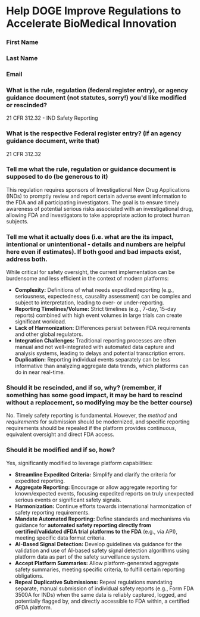 # Help DOGE Improve Regulations to Accelerate BioMedical Innovation

### First Name

### Last Name

### Email

### What is the rule, regulation (federal register entry), or agency guidance document (not statutes, sorry!) you'd like modified or rescinded?

21 CFR 312.32 - IND Safety Reporting

### What is the respective Federal register entry? (if an agency guidance document, write that)

21 CFR 312.32

### Tell me what the rule, regulation or guidance document is supposed to do (be generous to it)

This regulation requires sponsors of Investigational New Drug Applications (INDs) to promptly review and report certain adverse event information to the FDA and all participating investigators. The goal is to ensure timely awareness of potential serious risks associated with an investigational drug, allowing FDA and investigators to take appropriate action to protect human subjects.

### Tell me what it actually does (i.e. what are the its impact, intentional or unintentional - details and numbers are helpful here even if estimates). If both good and bad impacts exist, address both.

While critical for safety oversight, the current implementation can be burdensome and less efficient in the context of modern platforms:
*   **Complexity:** Definitions of what needs expedited reporting (e.g., seriousness, expectedness, causality assessment) can be complex and subject to interpretation, leading to over- or under-reporting.
*   **Reporting Timelines/Volume:** Strict timelines (e.g., 7-day, 15-day reports) combined with high event volumes in large trials can create significant workload.
*   **Lack of Harmonization:** Differences persist between FDA requirements and other global regulators.
*   **Integration Challenges:** Traditional reporting processes are often manual and not well-integrated with automated data capture and analysis systems, leading to delays and potential transcription errors.
*   **Duplication:** Reporting individual events separately can be less informative than analyzing aggregate data trends, which platforms can do in near real-time.

### Should it be rescinded, and if so, why? (remember, if something has some good impact, it may be hard to rescind without a replacement, so modifying may be the better course)

No. Timely safety reporting is fundamental. However, the *method* and *requirements* for submission should be modernized, and specific reporting requirements should be repealed if the platform provides continuous, equivalent oversight and direct FDA access.

### Should it be modified and if so, how?

Yes, significantly modified to leverage platform capabilities:
*   **Streamline Expedited Criteria:** Simplify and clarify the criteria for expedited reporting.
*   **Aggregate Reporting:** Encourage or allow aggregate reporting for known/expected events, focusing expedited reports on truly unexpected serious events or significant safety signals.
*   **Harmonization:** Continue efforts towards international harmonization of safety reporting requirements.
*   **Mandate Automated Reporting:** Define standards and mechanisms via guidance for **automated safety reporting directly from certified/validated dFDA trial platforms to the FDA** (e.g., via API), meeting specific data format criteria.
*   **AI-Based Signal Detection:** Develop guidelines via guidance for the validation and use of AI-based safety signal detection algorithms using platform data as part of the safety surveillance system.
*   **Accept Platform Summaries:** Allow platform-generated aggregate safety summaries, meeting specific criteria, to fulfill certain reporting obligations.
*   **Repeal Duplicative Submissions:** Repeal regulations mandating separate, manual submission of individual safety reports (e.g., Form FDA 3500A for INDs) when the same data is reliably captured, logged, and potentially flagged by, and directly accessible to FDA within, a certified dFDA platform. 